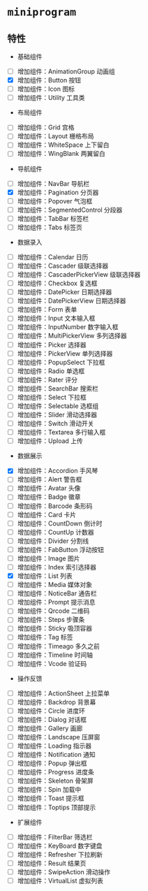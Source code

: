 # `miniprogram`

## 特性

* 基础组件

- [ ] 增加组件：AnimationGroup 动画组
- [x] 增加组件：Button 按钮
- [ ] 增加组件：Icon 图标
- [ ] 增加组件：Utility 工具类

* 布局组件

- [ ] 增加组件：Grid 宫格
- [ ] 增加组件：Layout 栅格布局
- [ ] 增加组件：WhiteSpace 上下留白
- [ ] 增加组件：WingBlank 两翼留白

* 导航组件

- [ ] 增加组件：NavBar 导航栏
- [x] 增加组件：Pagination 分页器
- [ ] 增加组件：Popover 气泡框
- [ ] 增加组件：SegmentedControl 分段器
- [ ] 增加组件：TabBar 标签栏
- [ ] 增加组件：Tabs 标签页

* 数据录入

- [ ] 增加组件：Calendar 日历
- [ ] 增加组件：Cascader 级联选择器
- [ ] 增加组件：CascaderPickerView 级联选择器
- [ ] 增加组件：Checkbox 复选框
- [ ] 增加组件：DatePicker 日期选择器
- [ ] 增加组件：DatePickerView 日期选择器
- [ ] 增加组件：Form 表单
- [ ] 增加组件：Input 文本输入框
- [ ] 增加组件：InputNumber 数字输入框
- [ ] 增加组件：MultiPickerView 多列选择器
- [ ] 增加组件：Picker 选择器
- [ ] 增加组件：PickerView 单列选择器
- [ ] 增加组件：PopupSelect 下拉框
- [ ] 增加组件：Radio 单选框
- [ ] 增加组件：Rater 评分
- [ ] 增加组件：SearchBar 搜索栏
- [ ] 增加组件：Select 下拉框
- [ ] 增加组件：Selectable 选框组
- [ ] 增加组件：Slider 滑动选择器
- [ ] 增加组件：Switch 滑动开关
- [ ] 增加组件：Textarea 多行输入框
- [ ] 增加组件：Upload 上传

* 数据展示
  
- [x] 增加组件：Accordion 手风琴
- [ ] 增加组件：Alert 警告框
- [ ] 增加组件：Avatar 头像
- [ ] 增加组件：Badge 徽章
- [ ] 增加组件：Barcode 条形码
- [ ] 增加组件：Card 卡片
- [ ] 增加组件：CountDown 倒计时
- [ ] 增加组件：CountUp 计数器
- [ ] 增加组件：Divider 分割线
- [ ] 增加组件：FabButton 浮动按钮
- [ ] 增加组件：Image 图片
- [ ] 增加组件：Index 索引选择器
- [x] 增加组件：List 列表
- [ ] 增加组件：Media 媒体对象
- [ ] 增加组件：NoticeBar 通告栏
- [ ] 增加组件：Prompt 提示消息
- [ ] 增加组件：Qrcode 二维码
- [ ] 增加组件：Steps 步骤条
- [ ] 增加组件：Sticky 吸顶容器
- [ ] 增加组件：Tag 标签
- [ ] 增加组件：Timeago 多久之前
- [ ] 增加组件：Timeline 时间轴
- [ ] 增加组件：Vcode 验证码

* 操作反馈

- [ ] 增加组件：ActionSheet 上拉菜单
- [ ] 增加组件：Backdrop 背景幕
- [ ] 增加组件：Circle 进度环
- [ ] 增加组件：Dialog 对话框
- [ ] 增加组件：Gallery 画廊
- [ ] 增加组件：Landscape 压屏窗
- [ ] 增加组件：Loading 指示器
- [ ] 增加组件：Notification 通知
- [ ] 增加组件：Popup 弹出框
- [ ] 增加组件：Progress 进度条
- [ ] 增加组件：Skeleton 骨架屏
- [ ] 增加组件：Spin 加载中
- [ ] 增加组件：Toast 提示框
- [ ] 增加组件：Toptips 顶部提示

* 扩展组件

- [ ] 增加组件：FilterBar 筛选栏
- [ ] 增加组件：KeyBoard 数字键盘
- [ ] 增加组件：Refresher 下拉刷新
- [ ] 增加组件：Result 结果页
- [ ] 增加组件：SwipeAction 滑动操作
- [ ] 增加组件：VirtualList 虚拟列表